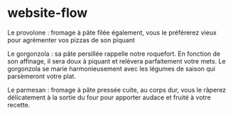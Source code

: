 # website-flow

​Le provolone : fromage à pâte filée également, vous le préférerez vieux pour agrémenter vos pizzas de son piquant

​Le gorgonzola : sa pâte persillée rappelle notre roquefort. En fonction de son affinage, il sera doux à piquant et relèvera parfaitement votre mets. Le gorgonzola se marie harmonieusement avec les légumes de saison qui parsèmeront votre plat.

Le parmesan : fromage à pâte pressée cuite, au corps dur, vous le râperez délicatement à la sortie du four pour apporter audace et fruité à votre recette.